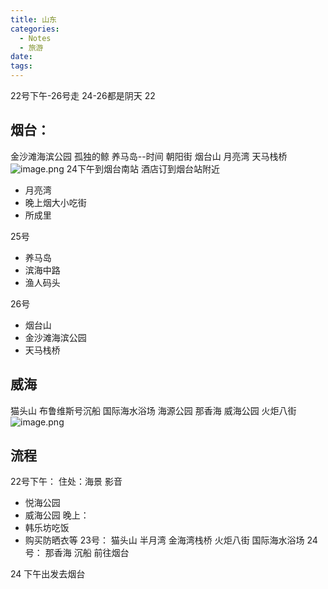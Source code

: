 ```yaml
---
title: 山东
categories:
  - Notes
  - 旅游
date:
tags:
---
```


22号下午-26号走
24-26都是阴天
22

## 烟台：
金沙滩海滨公园
孤独的鲸
养马岛--时间 
朝阳街
烟台山
月亮湾
天马栈桥
![image.png](https://cdn.jsdelivr.net/gh/zhengyangWang1/image@main/img/20250620152226.png)
24下午到烟台南站
酒店订到烟台站附近
- 月亮湾
- 晚上烟大小吃街
- 所成里

25号
- 养马岛
- 滨海中路
- 渔人码头

26号
- 烟台山
- 金沙滩海滨公园
- 天马栈桥

## 威海
猫头山
布鲁维斯号沉船
国际海水浴场
海源公园
那香海
威海公园
火炬八街
![image.png](https://cdn.jsdelivr.net/gh/zhengyangWang1/image@main/img/20250620141708.png)

## 流程
22号下午：
住处：海景 影音 
- 悦海公园
- 威海公园
晚上：
- 韩乐坊吃饭
- 购买防晒衣等
23号：
猫头山
半月湾
金海湾栈桥
火炬八街
国际海水浴场
24号：
那香海
沉船
前往烟台

24 下午出发去烟台

